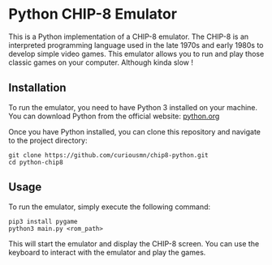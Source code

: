 # Python CHIP-8 Emulator

This is a Python implementation of a CHIP-8 emulator. The CHIP-8 is an interpreted programming language used in the late 1970s and early 1980s to develop simple video games. This emulator allows you to run and play those classic games on your computer. Although kinda slow !

## Installation

To run the emulator, you need to have Python 3 installed on your machine. You can download Python from the official website: [python.org](https://www.python.org/)

Once you have Python installed, you can clone this repository and navigate to the project directory:

```
git clone https://github.com/curiousmn/chip8-python.git
cd python-chip8
```

## Usage

To run the emulator, simply execute the following command:

```
pip3 install pygame
python3 main.py <rom_path>
```

This will start the emulator and display the CHIP-8 screen. You can use the keyboard to interact with the emulator and play the games.
